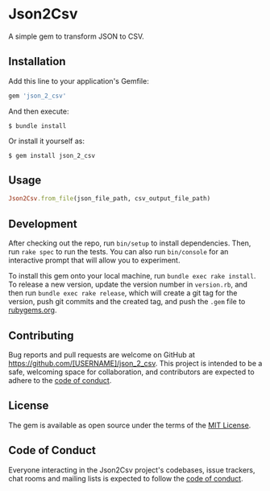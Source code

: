 # Json2Csv

A simple gem to transform JSON to CSV.

## Installation

Add this line to your application's Gemfile:

```ruby
gem 'json_2_csv'
```

And then execute:

    $ bundle install

Or install it yourself as:

    $ gem install json_2_csv

## Usage

```ruby
Json2Csv.from_file(json_file_path, csv_output_file_path)
```

## Development

After checking out the repo, run `bin/setup` to install dependencies. Then, run `rake spec` to run the tests. You can also run `bin/console` for an interactive prompt that will allow you to experiment.

To install this gem onto your local machine, run `bundle exec rake install`. To release a new version, update the version number in `version.rb`, and then run `bundle exec rake release`, which will create a git tag for the version, push git commits and the created tag, and push the `.gem` file to [rubygems.org](https://rubygems.org).

## Contributing

Bug reports and pull requests are welcome on GitHub at https://github.com/[USERNAME]/json_2_csv. This project is intended to be a safe, welcoming space for collaboration, and contributors are expected to adhere to the [code of conduct](https://github.com/[USERNAME]/json_2_csv/blob/master/CODE_OF_CONDUCT.md).

## License

The gem is available as open source under the terms of the [MIT License](https://opensource.org/licenses/MIT).

## Code of Conduct

Everyone interacting in the Json2Csv project's codebases, issue trackers, chat rooms and mailing lists is expected to follow the [code of conduct](https://github.com/[USERNAME]/json_2_csv/blob/master/CODE_OF_CONDUCT.md).
